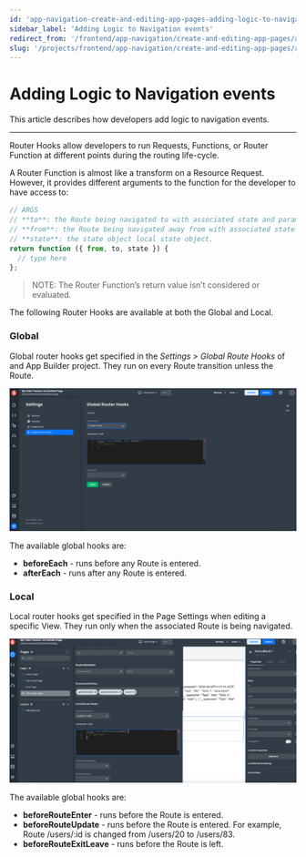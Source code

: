 ```yaml
---
id: 'app-navigation-create-and-editing-app-pages-adding-logic-to-navigation-events'
sidebar_label: 'Adding Logic to Navigation events'
redirect_from: '/frontend/app-navigation/create-and-editing-app-pages/adding-logic-to-navigation-events'
slug: '/projects/frontend/app-navigation/create-and-editing-app-pages/adding-logic-to-navigation-events'
---
```


# Adding Logic to Navigation events

This article describes how developers add logic to navigation events.

---

Router Hooks allow developers to run Requests, Functions, or Router Function at different points during the routing life-cycle.

A Router Function is almost like a transform on a Resource Request. However, it provides different arguments to the function for the developer to have access to:

```js
// ARGS
// **to**: the Route being navigated to with associated state and params.
// **from**: the Route being navigated away from with associated state and params.
// **state**: the state object local state object.
return function ({ from, to, state }) {
  // type here
};
```

> NOTE: The Router Function’s return value isn’t considered or evaluated.

The following Router Hooks are available at both the Global and Local.

### Global

Global router hooks get specified in the _Settings > Global Route Hooks_ of and App Builder project. They run on every Route transition unless the Route.

![Configuring Global Hook](./_images/ab-app-navigation-create-and-editing-app-pages-adding-logic-to-navigation-events-2.png)

The available global hooks are:

- **beforeEach** - runs before any Route is entered.
- **afterEach** - runs after any Route is entered.

### Local

Local router hooks get specified in the Page Settings when editing a specific View. They run only when the associated Route is being navigated.

![Configuring Local Hook](./_images/ab-app-navigation-create-and-editing-app-pages-adding-logic-to-navigation-events-1.png)

The available global hooks are:

- **beforeRouteEnter** - runs before the Route is entered.
- **beforeRouteUpdate** - runs before the Route is entered. For example, Route /users/:id is changed from /users/20 to /users/83.
- **beforeRouteExitLeave** - runs before the Route is left.
